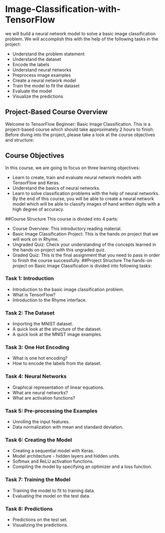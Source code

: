 # Image-Classification-with-TensorFlow
we will build a neural network model to solve a basic image classification problem.
We will accomplish this with the help of the following tasks in the project:
- Understand the problem statement
- Understand the dataset
- Encode the labels
- Understand neural networks
- Preprocess image examples
- Create a neural network model
- Train the model to fit the dataset
- Evaluate the model
- Visualize the predictions

## Project-Based Course Overview
Welcome to TensorFlow Beginner: Basic Image Classification. This is a project-based course which should take approximately 2 hours to finish. Before diving into the project, please take a look at the course objectives and structure:
## Course Objectives
In this course, we are going to focus on three learning objectives:
- Learn to create, train and evaluate neural network models with TensorFlow and Keras.
- Understand the basics of neural networks.
- Learn to solve classification problems with the help of neural networks.
By the end of this course, you will be able to create a neural network model which will be able to classify images of hand written digits with a high degree of accuracy.

##Course Structure
This course is divided into 4 parts:
- Course Overview: This introductory reading material.
- Basic Image Classification Project: This is the hands on project that we will work on in Rhyme.
- Ungraded Quiz: Check your understanding of the concepts learned in the hands on project with this ungraded quiz.
- Graded Quiz: This is the final assignment that you need to pass in order to finish the course successfully.
##Project Structure
The hands-on project on Basic Image Classification is divided into following tasks:
### Task 1: Introduction
- Introduction to the basic image classification problem.
- What is TensorFlow?
- Introduction to the Rhyme interface.
### Task 2: The Dataset
- Importing the MNIST dataset.
- A quick look at the structure of the dataset.
- A quick look at the MNIST image examples.
### Task 3: One Hot Encoding
- What is one hot encoding?
- How to encode the labels from the dataset.
### Task 4: Neural Networks
- Graphical representation of linear equations.
- What are neural networks? 
- What are activation functions?
### Task 5: Pre-processing the Examples
- Unrolling the input features.
- Data normalization with mean and standard deviation.
### Task 6: Creating the Model
- Creating a sequential model with Keras.
- Model architecture - hidden layers and hidden units.
- Softmax and ReLU activation functions.
- Compiling the model by specifying an optimizer and a loss function.
### Task 7: Training the Model
- Training the model to fit to training data.
- Evaluating the model on the test data.
### Task 8: Predictions
- Predictions on the test set.
- Visualizing the predictions.
